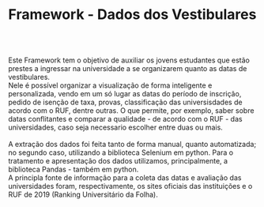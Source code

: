 <h1>Framework - Dados dos Vestibulares</h1>
<br>
<br>
<p>Este Framework tem o objetivo de auxiliar os jovens estudantes que estão prestes a ingressar na universidade a se organizarem quanto as datas de vestibulares.<br>Nele é possível organizar a visualização de forma inteligente e personalizada, vendo em um só lugar as datas do período de inscrição, pedido de isenção de taxa, provas, classificação das universisdades de acordo com o RUF, dentre outras. O que permite, por exemplo, saber sobre datas conflitantes e comparar a qualidade - de acordo com o RUF -  das universidades, caso seja necessario escolher entre duas ou mais.<br><br>A extração dos dados foi feita tanto de forma manual, quanto automatizada; no segundo caso, utilizando a biblioteca Selenium em python. Para o tratamento e apresentação dos dados utilizamos, principalmente, a biblioteca Pandas - também em python.<br>A principla fonte de informação para a coleta das datas e avaliação das universidades foram, respectivamente, os sites oficiais das instituições e o RUF de 2019 (Ranking Universitário da Folha).







































































































